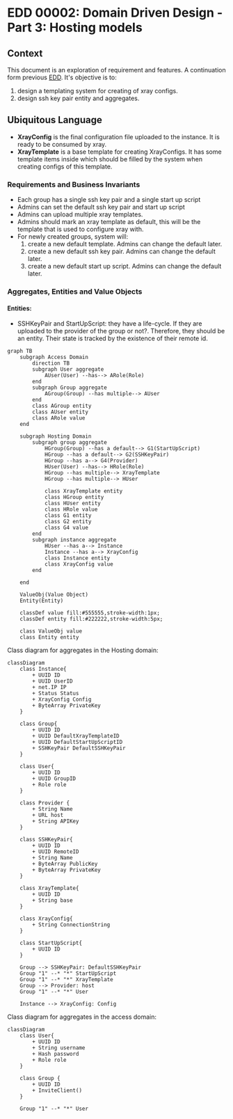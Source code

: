 # EDD 00002: Domain Driven Design - Part 3: Hosting models

## Context

This document is an exploration of requirement and features. A continuation form previous [EDD](./00001-DDD-part-2.md). It's objective is to:

1. design a templating system for creating of xray configs.
2. design ssh key pair entity and aggregates.

## Ubiquitous Language

- **XrayConfig** is the final configuration file uploaded to the instance. It is ready to be consumed by xray.
- **XrayTemplate** is a base template for creating XrayConfigs. It has some template items inside which should be filled by the system when creating configs of this template.

### Requirements and Business Invariants

- Each group has a single ssh key pair and a single start up script
- Admins can set the default ssh key pair and start up script
- Admins can upload multiple xray templates.
- Admins should mark an xray template as default, this will be the template that is used to configure xray with.
- For newly created groups, system will:
  1. create a new default template. Admins can change the default later.
  1. create a new default ssh key pair. Admins can change the default later.
  1. create a new default start up script. Admins can change the default later.

### Aggregates, Entities and Value Objects

#### Entities:

- SSHKeyPair and StartUpScript: they have a life-cycle. If they are uploaded to the provider of the group or not?. Therefore, they should be an entity. Their state is tracked by the existence of their remote id.

```mermaid
graph TB
    subgraph Access Domain
        direction TB
        subgraph User aggregate
            AUser(User) --has--> ARole(Role)
        end
        subgraph Group aggregate
            AGroup(Group) --has multiple--> AUser
        end
        class AGroup entity
        class AUser entity
        class ARole value
    end

    subgraph Hosting Domain
        subgraph group aggregate
            HGroup(Group) --has a default--> G1(StartUpScript)
            HGroup --has a default--> G2(SSHKeyPair)
            HGroup --has a--> G4(Provider)
            HUser(User) --has--> HRole(Role)
            HGroup --has multiple--> XrayTemplate
            HGroup --has multiple--> HUser

            class XrayTemplate entity
            class HGroup entity
            class HUser entity
            class HRole value
            class G1 entity
            class G2 entity
            class G4 value
        end
        subgraph instance aggregate
            HUser --has a--> Instance
            Instance --has a--> XrayConfig
            class Instance entity
            class XrayConfig value
        end

    end

    ValueObj(Value Object)
    Entity(Entity)

    classDef value fill:#555555,stroke-width:1px;
    classDef entity fill:#222222,stroke-width:5px;

    class ValueObj value
    class Entity entity
```

Class diagram for aggregates in the Hosting domain:

```mermaid
classDiagram
    class Instance{
        + UUID ID
        + UUID UserID
	    + net.IP IP
	    + Status Status
        + XrayConfig Config
        + ByteArray PrivateKey
    }

    class Group{
        + UUID ID
        + UUID DefaultXrayTemplateID
        + UUID DefaultStartUpScriptID
        + SSHKeyPair DefaultSSHKeyPair
    }

    class User{
        + UUID ID
        + UUID GroupID
        + Role role
    }

    class Provider {
        + String Name
        + URL host
        + String APIKey
    }

    class SSHKeyPair{
        + UUID ID
        + UUID RemoteID
        + String Name
        + ByteArray PublicKey
        + ByteArray PrivateKey
    }

    class XrayTemplate{
        + UUID ID
        + String base
    }

    class XrayConfig{
        + String ConnectionString
    }

    class StartUpScript{
        + UUID ID
    }

    Group --> SSHKeyPair: DefaultSSHKeyPair
    Group "1" --* "*" StartUpScript
    Group "1" --* "*" XrayTemplate
    Group --> Provider: host
    Group "1" --* "*" User

    Instance --> XrayConfig: Config
```

Class diagram for aggregates in the access domain:

```mermaid
classDiagram
    class User{
        + UUID ID
        + String username
        + Hash password
        + Role role
    }

    class Group {
        + UUID ID
        + InviteClient()
    }

    Group "1" --* "*" User
```
